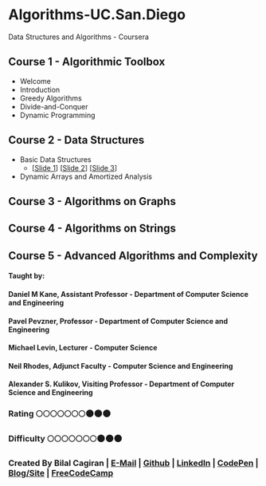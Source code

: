 # Algorithms-UC.San.Diego
Data Structures and Algorithms - Coursera

## Course 1 - Algorithmic Toolbox
* Welcome
* Introduction
* Greedy Algorithms
* Divide-and-Conquer
* Dynamic Programming

## Course 2 - Data Structures
* Basic Data Structures
  * [[Slide 1](https://d3c33hcgiwev3.cloudfront.net/_52e80f34296ebf21912ca201cabebef8_05_1_arrays_and_lists.pdf?Expires=1493942400&Signature=PQ2S3TECMcz5kl~NW2or44fR9ZxeCs3B5YrLNhKyuH8Od7JSlDXLt47FPMyElKmbQz-poCZBBCdMRtz0qXnLx2uXeLbboxRbKVNS-5hgvUbb1XdIqFN3s27jSBBRC--Py3-~R5MakZUU66zV1NV7KGCA5eA4IggvXvr6ZKemaso_&Key-Pair-Id=APKAJLTNE6QMUY6HBC5A)] 
  [[Slide 2](https://d3c33hcgiwev3.cloudfront.net/_23f20ae4318b470bbdc01b2cc9b193c4_05_2_stacks_and_queues.pdf?Expires=1493942400&Signature=E~0QcXyi5UcT53W6nNnYUEj1~NOv4joVVjwlMwYnBIkzWPsppizWkIdCX5rPWCHsTH53WiEihJWnXt3goh31tFXBmUPkzP9zNtZbL8yWJH7vBA1JDOKcYKTfOb52U1vtCKH8f7mk-m9vxfvqIN1iBPwqW4bcBhq6Bgj4U-2YcYI_&Key-Pair-Id=APKAJLTNE6QMUY6HBC5A)] 
  [[Slide 3](https://d3c33hcgiwev3.cloudfront.net/_bd63e90c34461825e4308eada52801d1_05_3_trees.pdf?Expires=1493942400&Signature=aKELgrIdnLkkn44m6z1eoiMTKsIskaxhIK~BzyTSuTQsC59hDmydQIMwfVAm1VJCIQ0Zu43Ag17-FVBP24jXe9aI2oS2LAqm7gqd1ZHITZ-H6wBoz4LkdwCt2z~OO2Ji6Wkoc0guz57pQESLkEAVt47LGytXEEuvh7OH1lN0Djg_&Key-Pair-Id=APKAJLTNE6QMUY6HBC5A)]
* Dynamic Arrays and Amortized Analysis

## Course 3 - Algorithms on Graphs
## Course 4 - Algorithms on Strings
## Course 5 - Advanced Algorithms and Complexity

#### Taught by:
#### Daniel M Kane, Assistant Professor - Department of Computer Science and Engineering
#### Pavel Pevzner, Professor - Department of Computer Science and Engineering 
#### Michael Levin, Lecturer - Computer Science
#### Neil Rhodes, Adjunct Faculty - Computer Science and Engineering
#### Alexander S. Kulikov, Visiting Professor - Department of Computer Science and Engineering

### Rating :full_moon::full_moon::full_moon::full_moon::full_moon::full_moon::full_moon::new_moon::new_moon::new_moon:
### Difficulty :full_moon::full_moon::full_moon::full_moon::full_moon::full_moon::full_moon::new_moon::new_moon::new_moon:

### Created By Bilal Cagiran | [E-Mail](mailto:bcagiran@hotmail.com) | [Github](https://github.com/extwiii/) | [LinkedIn](https://linkedin.com/in/bilalcagiran) | [CodePen](http://codepen.io/extwiii/) | [Blog/Site](http://bilalcagiran.com) | [FreeCodeCamp](https://www.freecodecamp.com/extwiii) 
